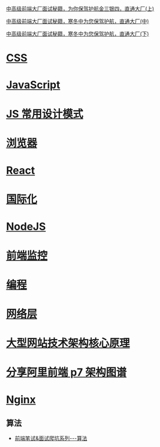 [中高级前端大厂面试秘籍，为你保驾护航金三银四，直通大厂(上)](https://juejin.im/post/5c64d15d6fb9a049d37f9c20)

[中高级前端大厂面试秘籍，寒冬中为您保驾护航，直通大厂(中)](https://juejin.im/post/5c92f499f265da612647b754)

[中高级前端大厂面试秘籍，寒冬中为您保驾护航，直通大厂(下)](https://juejin.im/post/5cc26dfef265da037b611738)

# [CSS](./content/css.md)

# [JavaScript](./content/js.md)

# [JS 常用设计模式](./content/js_pattern.md)

# [浏览器](./content/browser.md)

# [React](./conent/react.md)

# [国际化](./content/intl.md)

# [NodeJS](./content/node.md)

# [前端监控](./content/monit.md)

# [编程](./content/coding.md)

# [网络层](./content/net.md)

# [大型网站技术架构核心原理](./大型网站技术架构核心原理.xmind)

# [分享阿里前端 p7 架构图谱](https://juejin.im/post/5cf5f358e51d45778f076ce5)

# [Nginx](./content/nginx.md)

## 算法

- [前端笔试&面试爬坑系列---算法](https://juejin.im/post/5b72f0caf265da282809f3b5)
